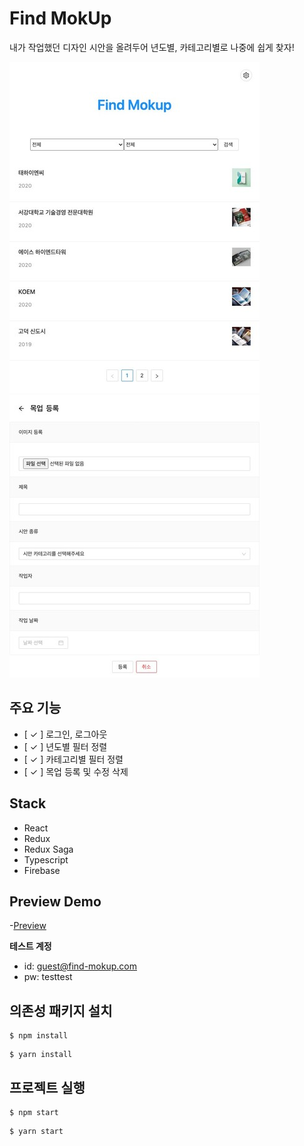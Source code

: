 # Find MokUp

내가 작업했던 디자인 시안을 올려두어 년도별, 카테고리별로 나중에 쉽게 찾자!

![리스트페이지 스크린샷](./screenshot/list.jpg)
![등록 스크린샷](./screenshot/register.jpg)

## 주요 기능

- [ ✓ ] 로그인, 로그아웃
- [ ✓ ] 년도별 필터 정렬
- [ ✓ ] 카테고리별 필터 정렬
- [ ✓ ] 목업 등록 및 수정 삭제

## Stack

- React
- Redux
- Redux Saga
- Typescript
- Firebase

## Preview Demo

-[Preview](https://snapcheol.github.io/find-mokup)

**테스트 계정**

- id: guest@find-mokup.com
- pw: testtest

## 의존성 패키지 설치

```
$ npm install
```

```
$ yarn install
```

## 프로젝트 실행

```
$ npm start
```

```
$ yarn start
```
